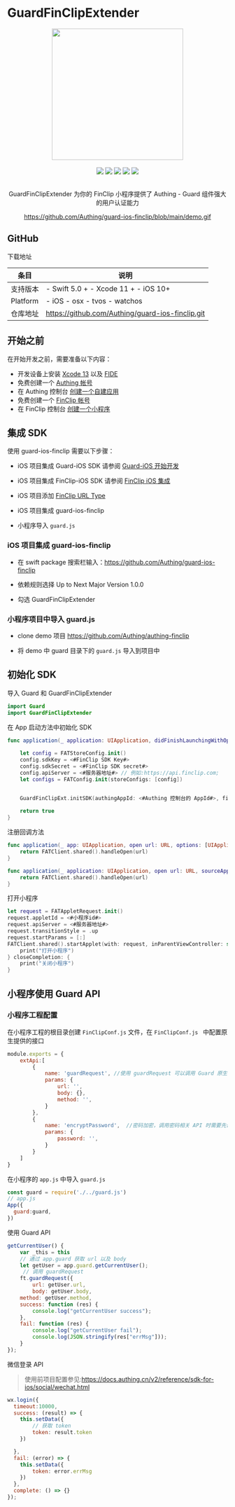# GuardFinClipExtender

<LastUpdated/>

<div align=center><img width="300" src="https://files.authing.co/authing-console/authing-logo-new-20210924.svg"></div>
<br/>
<div align="center">
  <a href="https://docs.authing.cn/v2/" target="_blank"><img src="https://img.shields.io/badge/docs-passing-success"></a>
  <a href="https://forum.authing.cn/" target="_blank"><img src="https://img.shields.io/badge/chat-on%20forum-blue"></a>
  <a href="javascript:;"><img src="https://img.shields.io/badge/License-MIT-brightgreen"></a>
  <a href="javascript:;"><img src="https://img.shields.io/badge/PRs-welcome-green"></a>
  <a href="https://developer.apple.com/swift/"><img src="https://img.shields.io/badge/swift-5.0-orange.svg?style=flat"></a>
<br/>

<br>

GuardFinClipExtender 为你的 FinClip 小程序提供了 Authing - Guard 组件强大的用户认证能力

https://github.com/Authing/guard-ios-finclip/blob/main/demo.gif

</div>

## GitHub 

下载地址

| **条目** | **说明**                                     |
| -------- | -------------------------------------------- |
| 支持版本 | - Swift 5.0 + - Xcode 11 + - iOS 10+         |
| Platform | - iOS - osx - tvos - watchos                 |
| 仓库地址 | https://github.com/Authing/guard-ios-finclip.git |


## 开始之前

在开始开发之前，需要准备以下内容：

- 开发设备上安装 [Xcode 13](https://developer.apple.com/xcode/) 以及 [FIDE](https://www.finclip.com/mop/document/develop/developer/fide-introduce.html)
- 免费创建一个 [Authing 帐号](https://www.authing.cn/)
- 在 Authing 控制台 [创建一个自建应用](https://docs.authing.cn/v2/guides/app/create-app.html)
- 免费创建一个 [FinClip 帐号](https://www.finclip.com/)
- 在 FinClip 控制台 [创建一个小程序](https://www.finclip.com/mop/document/introduce/accessGuide/enterprise-guidelines.html#_3-%E5%88%9B%E5%BB%BA%E5%B0%8F%E7%A8%8B%E5%BA%8F)


## 集成 SDK

使用 guard-ios-finclip 需要以下步骤：

- iOS 项目集成 Guard-iOS SDK 请参阅 [Guard-iOS 开始开发](https://docs.authing.cn/v2/reference/sdk-for-ios/develop.html)

- iOS 项目集成 FinClip-iOS SDK 请参阅 [FinClip iOS 集成](https://www.finclip.com/mop/document/runtime-sdk/ios/ios-integrate.html#_2-%E9%9B%86%E6%88%90sdk)

- iOS 项目添加 [FinClip URL Type](https://www.finclip.com/mop/document/runtime-sdk/ios/ios-integrate.html#_4-%E6%B7%BB%E5%8A%A0url-type)

- iOS 项目集成 guard-ios-finclip

- 小程序导入 `guard.js`

### iOS 项目集成 guard-ios-finclip

- 在 swift package 搜索栏输入：https://github.com/Authing/guard-ios-finclip

- 依赖规则选择 Up to Next Major Version 1.0.0

- 勾选 GuardFinClipExtender

### 小程序项目中导入 guard.js

- clone demo 项目 https://github.com/Authing/authing-finclip

- 将 demo 中 guard 目录下的 `guard.js` 导入到项目中

## 初始化 SDK

导入 Guard 和 GuardFinClipExtender

```Swift
import Guard
import GuardFinClipExtender
```

在 App 启动方法中初始化 SDK

```Swift
func application(_ application: UIApplication, didFinishLaunchingWithOptions launchOptions: [UIApplication.LaunchOptionsKey: Any]?) -> Bool {
    
    let config = FATStoreConfig.init()
    config.sdkKey = <#FinClip SDK Key#>
    config.sdkSecret = <#FinClip SDK secret#>
    config.apiServer = <#服务器地址#> // 例如:https://api.finclip.com;
    let configs = FATConfig.init(storeConfigs: [config])


    GuardFinClipExt.initSDK(authingAppId: <#Authing 控制台的 AppId#>, finclipConfigs: configs)
    
    return true
}
```

注册回调方法

```Swift
func application(_ app: UIApplication, open url: URL, options: [UIApplication.OpenURLOptionsKey : Any] = [:]) -> Bool {
    return FATClient.shared().handleOpen(url)
}

func application(_ application: UIApplication, open url: URL, sourceApplication: String?, annotation: Any) -> Bool {
    return FATClient.shared().handleOpen(url)
}
```

打开小程序

```Swift
let request = FATAppletRequest.init()
request.appletId = <#小程序id#>
request.apiServer = <#服务器地址#>
request.transitionStyle = .up
request.startParams = [:]
FATClient.shared().startApplet(with: request, inParentViewController: self) { result, error in
    print("打开小程序")
} closeCompletion: {
    print("关闭小程序")
}
```

## 小程序使用 Guard API

### 小程序工程配置

在小程序工程的根目录创建 `FinClipConf.js` 文件，在 `FinClipConf.js ` 中配置原生提供的接口

```javascript
module.exports = {
    extApi:[
        {
            name: 'guardRequest', //使用 guardRequest 可以调用 Guard 原生 API
            params: {
                url: '',
                body: {},
                method: '',
            }   
        },
        {
            name: 'encryptPassword',  //密码加密，调用密码相关 API 时需要先调用此方法密码加密
            params: {
                password: '',
            }
        }
    ]
}
```

在小程序的 `app.js` 中导入 `guard.js`

```javascript
const guard = require('./../guard.js')
// app.js
App({
  guard:guard,
})
```

使用 Guard API

```javascript
getCurrentUser() {
    var _this = this
    // 通过 app.guard 获取 url 以及 body
    let getUser = app.guard.getCurrentUser();
     // 调用 guardRequest 
    ft.guardRequest({
        url: getUser.url,
        body: getUser.body,
    method: getUser.method,
    success: function (res) {
        console.log("getCurrentUser success");
    },
    fail: function (res) {
        console.log("getCurrentUser fail");
        console.log(JSON.stringify(res["errMsg"]));
    }
});
```

微信登录 API
> 使用前项目配置参见:https://docs.authing.cn/v2/reference/sdk-for-ios/social/wechat.html
```javascript
wx.login({
  timeout:10000,
  success: (result) => {
    this.setData({
        // 获取 token
        token: result.token
    })

  },
  fail: (error) => {
    this.setData({
        token: error.errMsg
    })
  },
  complete: () => {}
});
```
